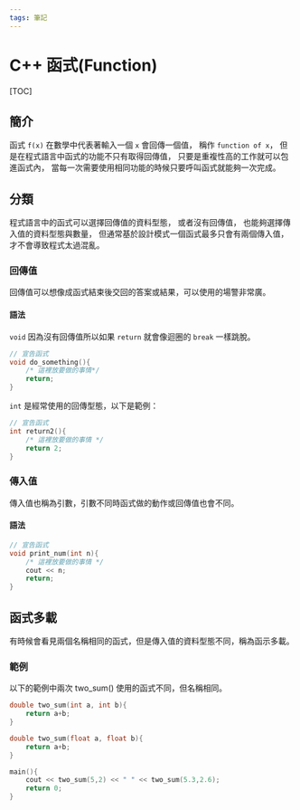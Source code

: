 ```yaml
---
tags: 筆記
---
```


# C++ 函式(Function)

[TOC]

## 簡介

函式 `f(x)` 在數學中代表著輸入一個 `x` 會回傳一個值，
稱作 `function of x`，
但是在程式語言中函式的功能不只有取得回傳值，
只要是重複性高的工作就可以包進函式內，
當每一次需要使用相同功能的時候只要呼叫函式就能夠一次完成。  

## 分類

程式語言中的函式可以選擇回傳值的資料型態，
或者沒有回傳值，
也能夠選擇傳入值的資料型態與數量，
但通常基於設計模式一個函式最多只會有兩個傳入值，
才不會導致程式太過混亂。  

### 回傳值

回傳值可以想像成函式結束後交回的答案或結果，可以使用的場警非常廣。  

#### 語法

`void` 因為沒有回傳值所以如果 `return` 就會像迴圈的 `break` 一樣跳脫。  

```cpp
// 宣告函式
void do_something(){
    /* 這裡放要做的事情*/
    return;
}
```

`int` 是經常使用的回傳型態，以下是範例：

```cpp
// 宣告函式
int return2(){
    /* 這裡放要做的事情 */
    return 2;
}
```

### 傳入值

傳入值也稱為引數，引數不同時函式做的動作或回傳值也會不同。  

#### 語法

```cpp
// 宣告函式
void print_num(int n){
    /* 這裡放要做的事情 */
    cout << n;
    return;
}
```

## 函式多載

有時候會看見兩個名稱相同的函式，但是傳入值的資料型態不同，稱為函示多載。  

### 範例

以下的範例中兩次 two_sum() 使用的函式不同，但名稱相同。  

```cpp
double two_sum(int a, int b){
    return a+b;
}

double two_sum(float a, float b){
    return a+b;
}

main(){
    cout << two_sum(5,2) << " " << two_sum(5.3,2.6);
    return 0;
}
```

